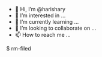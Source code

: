 - 👋 Hi, I’m @harishary
- 👀 I’m interested in ...
- 🌱 I’m currently learning ...
- 💞️ I’m looking to collaborate on ...
- 📫 How to reach me ...

<!---
harishary/harishary is a ✨ special ✨ repository because its `README.md` (this file) appears on your GitHub profile.
You can click the Preview link to take a look at your changes.
--->
$ rm-filed
